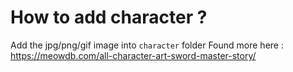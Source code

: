 # How to add character ?
Add the jpg/png/gif image into ``character`` folder
Found more here : https://meowdb.com/all-character-art-sword-master-story/